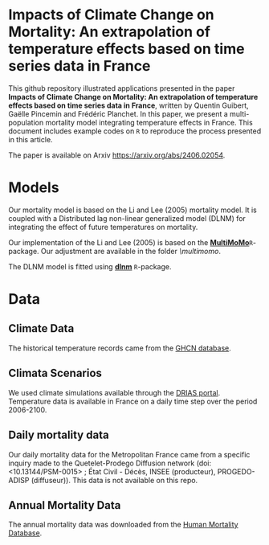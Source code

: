 # Impacts of Climate Change on Mortality: An extrapolation of temperature effects based on time series data in France

This github repository illustrated applications presented in the paper 
**Impacts of Climate Change on Mortality: An extrapolation of temperature effects based on time series data in France**, written by Quentin Guibert, Gaëlle Pincemin and Frédéric Planchet.
In this paper, we present a multi-population mortality model integrating
temperature effects in France. This document includes example codes on
`R` to reproduce the process presented in this article.

The paper is available on Arxiv <https://arxiv.org/abs/2406.02054>.

# Models

Our mortality model is based on the Li and Lee (2005) mortality model.
It is coupled with a Distributed lag non-linear generalized model (DLNM)
for integrating the effect of future temperatures on mortality.

Our implementation of the Li and Lee (2005) is based on the [**MultiMoMo**](https://github.com/jensrobben/MultiMoMo)`R`-package. 
Our adjustment are available in the folder 
*\multimomo*.

The DLNM model is fitted using 
[**dlnm**](https://cran.r-project.org/web/packages/dlnm/index.html) `R`-package. 
# Data 

## Climate Data
The historical temperature records came from the [GHCN database](https://www.ncei.noaa.gov/products/land-based-station/global-historical-climatology-network-daily).

## Climata Scenarios

We used climate simulations available through the [DRIAS portal](https://www.drias-climat.fr/).
Temperature data is available in France on a daily time step over the period 2006-2100.

## Daily mortality data 
Our daily mortality data for the Metropolitan France came from a specific
inquiry made to the Quetelet-Prodego Diffusion network (doi: <10.13144/PSM-0015> ;
État Civil - Décès, INSEE (producteur), PROGEDO-ADISP (diffuseur)). 
This data is not available on this repo.

## Annual Mortality Data

The annual mortality data was downloaded from the 
[Human Mortality Database](https://www.mortality.org/).





